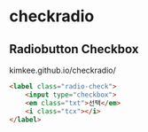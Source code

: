 # checkradio

## Radiobutton  Checkbox

kimkee.github.io/checkradio/

```html
<label class="radio-check">
    <input type="checkbox">
    <em class="txt">선택</em>
    <i class="tcx"></i>
</label>
```